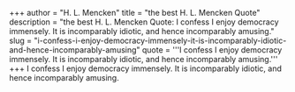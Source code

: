 +++
author = "H. L. Mencken"
title = "the best H. L. Mencken Quote"
description = "the best H. L. Mencken Quote: I confess I enjoy democracy immensely. It is incomparably idiotic, and hence incomparably amusing."
slug = "i-confess-i-enjoy-democracy-immensely-it-is-incomparably-idiotic-and-hence-incomparably-amusing"
quote = '''I confess I enjoy democracy immensely. It is incomparably idiotic, and hence incomparably amusing.'''
+++
I confess I enjoy democracy immensely. It is incomparably idiotic, and hence incomparably amusing.
